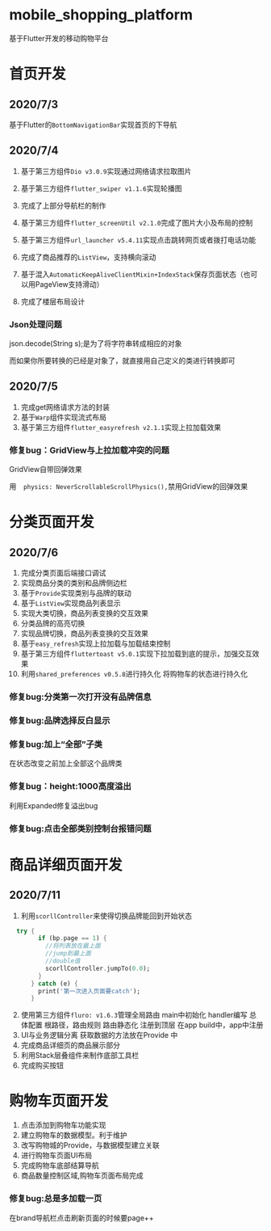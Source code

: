 # mobile_shopping_platform

基于Flutter开发的移动购物平台

# 首页开发

## 2020/7/3
基于Flutter的`BottomNavigationBar`实现首页的下导航

## 2020/7/4

1. 基于第三方组件`Dio v3.0.9`实现通过网络请求拉取图片

2. 基于第三方组件`flutter_swiper v1.1.6`实现轮播图

3. 完成了上部分导航栏的制作

4. 基于第三方组件`flutter_screenUtil v2.1.0`完成了图片大小及布局的控制

5. 基于第三方组件`url_launcher v5.4.11`实现点击跳转网页或者拨打电话功能

6. 完成了商品推荐的`ListView`，支持横向滚动

7. 基于混入`AutomaticKeepAliveClientMixin+IndexStack`保存页面状态（也可以用PageView支持滑动）
8. 完成了楼层布局设计

### Json处理问题

json.decode(String s);是为了将字符串转成相应的对象

而如果你所要转换的已经是对象了，就直接用自己定义的类进行转换即可

## 2020/7/5

1. 完成get网络请求方法的封装
2. 基于`Warp`组件实现流式布局
3. 基于第三方组件`flutter_easyrefresh v2.1.1`实现上拉加载效果

### 修复bug：GridView与上拉加载冲突的问题

GridView自带回弹效果

用`  physics: NeverScrollableScrollPhysics(),`禁用GridView的回弹效果

# 分类页面开发

## 2020/7/6

1. 完成分类页面后端接口调试
2. 实现商品分类的类别和品牌侧边栏
3. 基于`Provide`实现类别与品牌的联动
4. 基于`ListView`实现商品列表显示
5. 实现大类切换，商品列表变换的交互效果
6. 分类品牌的高亮切换
7. 实现品牌切换，商品列表变换的交互效果
8. 基于`easy_refresh`实现上拉加载与加载结束控制
9. 基于第三方组件`fluttertoast v5.0.1`实现下拉加载到底的提示，加强交互效果
10. 利用`shared_preferences v0.5.8`进行持久化 将购物车的状态进行持久化
### 修复bug:分类第一次打开没有品牌信息

### 修复bug:品牌选择反白显示

### 修复bug:加上“全部”子类

在状态改变之前加上全部这个品牌类

### 修复bug：height:1000高度溢出

利用Expanded修复溢出bug

### 修复bug:点击全部类别控制台报错问题

# 商品详细页面开发
## 2020/7/11
1. 利用`scorllController`来使得切换品牌能回到开始状态
```dart
  try {
        if (bp.page == 1) {
          //将列表放在最上面
          //jump到最上面
          //double值
          scorllController.jumpTo(0.0);
        }
      } catch (e) {
        print('第一次进入页面要catch');
      }
```
2. 使用第三方组件`fluro: v1.6.3`管理全局路由
main中初始化
handler编写
总体配置 根路径，路由规则
路由静态化
注册到顶层 在app build中，app中注册
3. UI与业务逻辑分离
获取数据的方法放在Provide 中
4. 完成商品详细页的商品展示部分
5. 利用Stack层叠组件来制作底部工具栏
6. 完成购买按钮

# 购物车页面开发
1. 点击添加到购物车功能实现
2. 建立购物车的数据模型。利于维护
3. 改写购物城的Provide，与数据模型建立关联
4. 进行购物车页面UI布局
5. 完成购物车底部结算导航
6. 商品数量控制区域,购物车页面布局完成
### 修复bug:总是多加载一页
在brand导航栏点击刷新页面的时候要page++